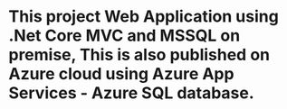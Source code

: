 # This project Web Application using .Net Core MVC and MSSQL on premise, This is also published on Azure cloud using Azure App Services - Azure SQL database.

